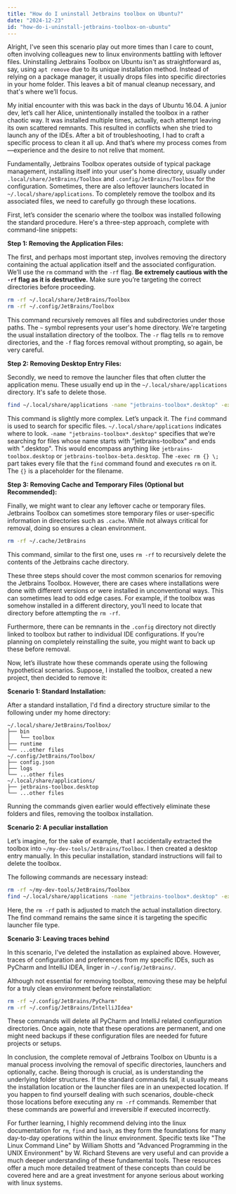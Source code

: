 ```yaml
---
title: "How do I uninstall Jetbrains toolbox on Ubuntu?"
date: "2024-12-23"
id: "how-do-i-uninstall-jetbrains-toolbox-on-ubuntu"
---
```


Alright,  I've seen this scenario play out more times than I care to count, often involving colleagues new to linux environments battling with leftover files. Uninstalling Jetbrains Toolbox on Ubuntu isn't as straightforward as, say, using `apt remove` due to its unique installation method. Instead of relying on a package manager, it usually drops files into specific directories in your home folder. This leaves a bit of manual cleanup necessary, and that's where we’ll focus.

My initial encounter with this was back in the days of Ubuntu 16.04. A junior dev, let’s call her Alice, unintentionally installed the toolbox in a rather chaotic way. It was installed multiple times, actually, each attempt leaving its own scattered remnants. This resulted in conflicts when she tried to launch any of the IDEs. After a bit of troubleshooting, I had to craft a specific process to clean it all up. And that’s where my process comes from—experience and the desire to not relive that moment.

Fundamentally, Jetbrains Toolbox operates outside of typical package management, installing itself into your user's home directory, usually under `.local/share/JetBrains/Toolbox` and `.config/JetBrains/Toolbox` for the configuration. Sometimes, there are also leftover launchers located in `~/.local/share/applications`. To completely remove the toolbox and its associated files, we need to carefully go through these locations.

First, let’s consider the scenario where the toolbox was installed following the standard procedure. Here's a three-step approach, complete with command-line snippets:

**Step 1: Removing the Application Files:**

The first, and perhaps most important step, involves removing the directory containing the actual application itself and the associated configuration. We’ll use the `rm` command with the `-rf` flag. **Be extremely cautious with the `-rf` flag as it is destructive.** Make sure you’re targeting the correct directories before proceeding.

```bash
rm -rf ~/.local/share/JetBrains/Toolbox
rm -rf ~/.config/JetBrains/Toolbox
```

This command recursively removes all files and subdirectories under those paths. The `~` symbol represents your user's home directory. We're targeting the usual installation directory of the toolbox. The `-r` flag tells `rm` to remove directories, and the `-f` flag forces removal without prompting, so again, be very careful.

**Step 2: Removing Desktop Entry Files:**

Secondly, we need to remove the launcher files that often clutter the application menu. These usually end up in the `~/.local/share/applications` directory. It's safe to delete those.

```bash
find ~/.local/share/applications -name "jetbrains-toolbox*.desktop" -exec rm {} \;
```

This command is slightly more complex. Let’s unpack it. The `find` command is used to search for specific files. `~/.local/share/applications` indicates where to look. `-name "jetbrains-toolbox*.desktop"` specifies that we’re searching for files whose name starts with "jetbrains-toolbox" and ends with ".desktop". This would encompass anything like `jetbrains-toolbox.desktop` or `jetbrains-toolbox-beta.desktop`. The `-exec rm {} \;` part takes every file that the `find` command found and executes `rm` on it. The `{}` is a placeholder for the filename.

**Step 3: Removing Cache and Temporary Files (Optional but Recommended):**

Finally, we might want to clear any leftover cache or temporary files. Jetbrains Toolbox can sometimes store temporary files or user-specific information in directories such as `.cache`. While not always critical for removal, doing so ensures a clean environment.

```bash
rm -rf ~/.cache/JetBrains
```

This command, similar to the first one, uses `rm -rf` to recursively delete the contents of the Jetbrains cache directory.

These three steps should cover the most common scenarios for removing the Jetbrains Toolbox. However, there are cases where installations were done with different versions or were installed in unconventional ways. This can sometimes lead to odd edge cases. For example, if the toolbox was somehow installed in a different directory, you’ll need to locate that directory before attempting the `rm -rf`.

Furthermore, there can be remnants in the `.config` directory not directly linked to toolbox but rather to individual IDE configurations. If you’re planning on completely reinstalling the suite, you might want to back up these before removal.

Now, let’s illustrate how these commands operate using the following hypothetical scenarios. Suppose, I installed the toolbox, created a new project, then decided to remove it:

**Scenario 1: Standard Installation:**

After a standard installation, I'd find a directory structure similar to the following under my home directory:

```
~/.local/share/JetBrains/Toolbox/
├── bin
│   └── toolbox
├── runtime
└── ...other files
~/.config/JetBrains/Toolbox/
├── config.json
├── logs
└── ...other files
~/.local/share/applications/
├── jetbrains-toolbox.desktop
└── ...other files
```
Running the commands given earlier would effectively eliminate these folders and files, removing the toolbox installation.

**Scenario 2: A peculiar installation**

Let’s imagine, for the sake of example, that I accidentally extracted the toolbox into `~/my-dev-tools/JetBrains/Toolbox`. I then created a desktop entry manually. In this peculiar installation, standard instructions will fail to delete the toolbox.

The following commands are necessary instead:

```bash
rm -rf ~/my-dev-tools/JetBrains/Toolbox
find ~/.local/share/applications -name "jetbrains-toolbox*.desktop" -exec rm {} \;
```

Here, the `rm -rf` path is adjusted to match the actual installation directory. The find command remains the same since it is targeting the specific launcher file type.

**Scenario 3: Leaving traces behind**

In this scenario, I've deleted the installation as explained above. However, traces of configuration and preferences from my specific IDEs, such as PyCharm and IntelliJ IDEA, linger in `~/.config/JetBrains/`.

Although not essential for removing toolbox, removing these may be helpful for a truly clean environment before reinstallation:

```bash
rm -rf ~/.config/JetBrains/PyCharm*
rm -rf ~/.config/JetBrains/IntelliJIdea*
```

These commands will delete all PyCharm and IntelliJ related configuration directories. Once again, note that these operations are permanent, and one might need backups if these configuration files are needed for future projects or setups.

In conclusion, the complete removal of Jetbrains Toolbox on Ubuntu is a manual process involving the removal of specific directories, launchers and optionally, cache. Being thorough is crucial, as is understanding the underlying folder structures. If the standard commands fail, it usually means the installation location or the launcher files are in an unexpected location. If you happen to find yourself dealing with such scenarios, double-check those locations before executing any `rm -rf` commands. Remember that these commands are powerful and irreversible if executed incorrectly.

For further learning, I highly recommend delving into the linux documentation for `rm`, `find` and `bash`, as they form the foundations for many day-to-day operations within the linux environment. Specific texts like "The Linux Command Line" by William Shotts and "Advanced Programming in the UNIX Environment" by W. Richard Stevens are very useful and can provide a much deeper understanding of these fundamental tools. These resources offer a much more detailed treatment of these concepts than could be covered here and are a great investment for anyone serious about working with linux systems.
